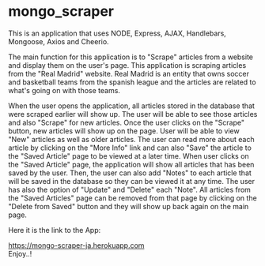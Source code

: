 # mongo_scraper


This is an application that uses NODE, Express, AJAX, Handlebars, Mongoose, Axios and Cheerio.<br>

The main function for this application is to "Scrape" articles from a website and display them on the user's page. This application is scraping articles from the "Real Madrid" website. Real Madrid is an entity that owns soccer and basketball teams from the spanish league and the articles are related to what's going on with those teams.

When the user opens the application, all articles stored in the database that were scraped earlier will show up. The user will be able to see those articles and also "Scrape" for new articles. Once the user clicks on the "Scrape" button, new articles will show up on the page. User will be able to view "New" articles as well as older articles. The user can read more about each article by clicking on the "More Info" link and can also "Save" the article to the "Saved Article" page to be viewed at a later time.
When user clicks on the "Saved Article" page, the application will show all articles that has been saved by the user. Then, the user can also add "Notes" to each article that will be saved in the database so they can be viewed it at any time. The user has also the option of "Update" and "Delete" each "Note". All articles from the "Saved Articles" page can be removed from that page by clicking on the "Delete from Saved" button and they will show up back again on the main page.


Here it is the link to the App:<br>

https://mongo-scraper-ja.herokuapp.com
<br>
Enjoy..!